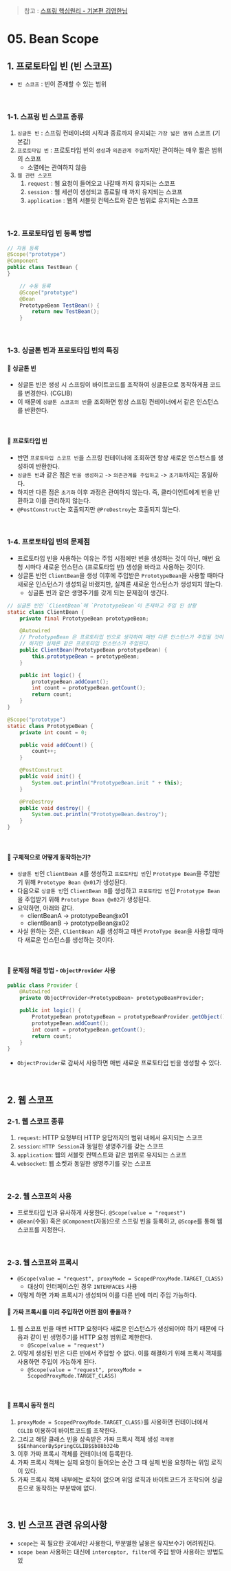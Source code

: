 
> 참고 : [스프링 핵심원리 - 기본편 김영한님](https://www.inflearn.com/course/%EC%8A%A4%ED%94%84%EB%A7%81-%ED%95%B5%EC%8B%AC-%EC%9B%90%EB%A6%AC-%EA%B8%B0%EB%B3%B8%ED%8E%B8/dashboard)

# 05. Bean Scope

## 1. 프로토타입 빈 (빈 스코프)

- `빈 스코프` : 빈이 존재할 수 있는 범위

<br />

### 1-1. 스프링 빈 스코프 종류

1) `싱글톤 빈` : 스프링 컨테이너의 시작과 종료까지 유지되는 `가장 넓은 범위` 스코프 (기본값)
2) `프로토타입 빈` : 프로토타입 빈의 `생성`과 `의존관계 주입`까지만 관여하는 매우 짧은 범위의 스코프
    - 소멸에는 관여하지 않음
3) `웹 관련 스코프`
    1. `request` : 웹 요청이 들어오고 나갈때 까지 유지되는 스코프
    2. `session` : 웹 세션이 생성되고 종료될 때 까지 유지되는 스코프
    3. `application` : 웹의 서블릿 컨텍스트와 같은 범위로 유지되는 스코프

<br />

### 1-2. 프로토타입 빈 등록 방법

```java
// 자동 등록
@Scope("prototype")
@Component
public class TestBean {
}

	// 수동 등록
	@Scope("prototype")
	@Bean
	PrototypeBean TestBean() {
		return new TestBean();
	}
```

<br />

### 1-3. 싱글톤 빈과 프로토타입 빈의 특징

#### 🔵 싱글톤 빈

- 싱글톤 빈은 생성 시 스프링이 바이트코드를 조작하여 싱글톤으로 동작하게끔 코드를 변경한다. (CGLIB)
- 이 때문에 `싱글톤 스코프의 빈`을 조회하면 항상 스프링 컨테이너에서 같은 인스턴스를 반환한다.

<br />

#### 🔵 프로토타입 빈

- 반면 `프로토타입 스코프 빈`을 스프링 컨테이너에 조회하면 항상 새로운 인스턴스를 생성하여 반환한다.
- `싱글톤 빈`과 같은 점은 `빈을 생성하고` -> `의존관계를 주입하고` -> `초기화`까지는 동일하다.
- 하지만 다른 점은 `초기화` 이후 과정은 관여하지 않는다. 즉, 클라이언트에게 빈을 반환하고 이를 관리하지 않는다.
- `@PostConstruct`는 호출되지만 `@PreDestroy`는 호출되지 않는다.

<br />

### 1-4. 프로토타입 빈의 문제점

- 프로토타입 빈을 사용하는 이유는 주입 시점에만 빈을 생성하는 것이 아닌, 매번 요청 시마다 새로운 인스턴스 (프로토타입 빈) 생성을 바라고 사용하는 것이다.
- 싱글톤 빈인 `ClientBean`을 생성 이후에 주입받은 `PrototypeBean`을 사용할 때마다 새로운 인스턴스가 생성되길 바랬지만, 실제론 새로운 인스턴스가 생성되지 않는다.
    - 싱글톤 빈과 같은 생명주기를 갖게 되는 문제점이 생긴다.

```java
// 싱글톤 빈인 `ClientBean`에 `PrototypeBean`이 존재하고 주입 된 상황
static class ClientBean {
    private final PrototypeBean prototypeBean;

    @Autowired
    // PrototypeBean 은 프로토타입 빈으로 생각하여 매번 다른 인스턴스가 주입될 것이라고 생각
    // 하지만 실제론 같은 프로토타입 인스턴스가 주입된다.
    public ClientBean(PrototypeBean prototypeBean) {
        this.prototypeBean = prototypeBean;
    }

    public int logic() {
        prototypeBean.addCount();
        int count = prototypeBean.getCount();
        return count;
    }
}

@Scope("prototype")
static class PrototypeBean {
    private int count = 0;

    public void addCount() {
        count++;
    }

    @PostConstruct
    public void init() {
        System.out.println("PrototypeBean.init " + this);
    }

    @PreDestroy
    public void destroy() {
        System.out.println("PrototypeBean.destroy");
    }
}
```

<br />

#### 🔵 구체적으로 어떻게 동작하는가?

- `싱글톤 빈`인 `ClientBean A`를 생성하고 `프로토타입 빈`인 `Prototype Bean`을 주입받기 위해 `Prototype Bean @x01`가 생성된다.
- 다음으로 `싱글톤 빈`인 `ClientBean B`를 생성하고 `프로토타입 빈`인 `Prototype Bean`을 주입받기 위해 `Prototype Bean @x02`가 생성된다.
- 요약하면, 아래와 같다.
    - clientBeanA -> prototypeBean@x01
    - clientBeanB -> prototypeBean@x02
- 사실 원하는 것은, `ClientBean A`를 생성하고 매번 `ProtoType Bean`을 사용할 때마다 새로운 인스턴스를 생성하는 것이다.

<br />

#### 🔵 문제점 해결 방법 - `ObjectProvider` 사용

```java
public class Provider {
    @Autowired
    private ObjectProvider<PrototypeBean> prototypeBeanProvider;

    public int logic() {
        PrototypeBean prototypeBean = prototypeBeanProvider.getObject();
        prototypeBean.addCount();
        int count = prototypeBean.getCount();
        return count;
    }
}
```

- `ObjectProvider`로 감싸서 사용하면 매번 새로운 프로토타입 빈을 생성할 수 있다.

<br />

## 2. 웹 스코프

### 2-1. 웹 스코프 종류

1. `request`: HTTP 요청부터 HTTP 응답까지의 범위 내에서 유지되는 스코프
2. `session`: `HTTP Session`과 동일한 생명주기를 갖는 스코프
3. `application`: 웹의 서블릿 컨텍스트와 같은 범위로 유지되는 스코프
4. `websocket`: 웹 소켓과 동일한 생명주기를 갖는 스코프

<br />

### 2-2. 웹 스코프의 사용

- 프로토타입 빈과 유사하게 사용한다. `@Scope(value = "request")`
- `@Bean`(수동) 혹은 `@Component`(자동)으로 스프링 빈을 등록하고, `@Scope`를 통해 웹 스코프를 지정한다.

<br />

### 2-3. 웹 스코프와 프록시

- `@Scope(value = "request", proxyMode = ScopedProxyMode.TARGET_CLASS)`
    - 대상이 인터페이스인 경우 `INTERFACES` 사용
- 이렇게 하면 가짜 프록시가 생성되며 이를 다른 빈에 미리 주입 가능하다.

#### 🔵 가짜 프록시를 미리 주입하면 어떤 점이 좋을까 ?

1. 웹 스코프 빈을 매번 HTTP 요청마다 새로운 인스턴스가 생성되어야 하기 때문에 다음과 같이 빈 생명주기를 HTTP 요청 범위로 제한한다.
    - `@Scope(value = "request")`
2. 이렇게 생성된 빈은 다른 빈에서 주입할 수 없다. 이를 해결하기 위해 프록시 객체를 사용하면 주입이 가능하게 된다.
    - `@Scope(value = "request", proxyMode = ScopedProxyMode.TARGET_CLASS)`

<br />

#### 🔵 프록시 동작 원리

1. `proxyMode = ScopedProxyMode.TARGET_CLASS)`를 사용하면 컨테이너에서 `CGLIB` 이용하여 바이트코드를 조작한다.
2. 그리고 해당 클래스 빈을 상속받은 가짜 프록시 객체 생성 `객체명$$EnhancerBySpringCGLIB$$b88b324b`
3. 이후 가짜 프록시 객체를 컨테이너에 등록한다.
4. 가짜 프록시 객체는 실제 요청이 들어오는 순간 그 때 실제 빈을 요청하는 위임 로직이 있다.
5. 가짜 프록시 객체 내부에는 로직이 없으며 위임 로직과 바이트코드가 조작되어 싱글톤으로 동작하는 부분밖에 없다.

<br />

## 3. 빈 스코프 관련 유의사항

- `scope`는 꼭 필요한 곳에서만 사용한다, 무분별한 남용은 유지보수가 어려워진다.
- `scope bean` 사용하는 대신에 `interceptor, filter`에 주입 받아 사용하는 방법도 있 
